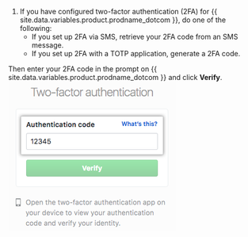 1. If you have configured two-factor authentication (2FA) for {{ site.data.variables.product.prodname_dotcom }}, do one of the following:
    - If you set up 2FA via SMS, retrieve your 2FA code from an SMS message.
    - If you set up 2FA with a TOTP application, generate a 2FA code.

  Then enter your 2FA code in the prompt on {{ site.data.variables.product.prodname_dotcom }} and click **Verify**.
    ![The 2FA Authentication code field](/assets/images/help/desktop/2fa-code-field.png)
